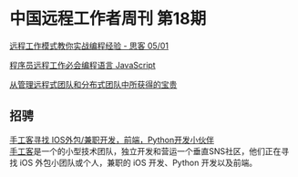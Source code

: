 # 中国远程工作者周刊 第18期

[远程工作模式教你实战编程经验 - 思客 05/01][a1]  

[程序员远程工作必会编程语言 JavaScript][a2]  

[从管理远程式团队和分布式团队中所获得的宝贵][a3]  

## 招骋

[手工客寻找 IOS外包/兼职开发，前端，Python开发小伙伴][h1]  
[手工客]是一个的小型技术团队，独立开发和营运一个垂直SNS社区，他们正在寻找 iOS 外包小团队或个人，兼职的 iOS 开发、Python 开发以及前端。

[a1]: https://www.v2ex.com/t/184894
[a2]: http://mt.sohu.com/20150421/n411628661.shtml
[a3]: http://www.goselect.net/a/tuanduiguanli/20150416/1473.html

[h1]: http://yizaoyiwan.com/discussion/396/

[手工客]: http://sogoke.com